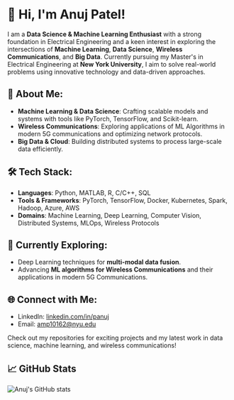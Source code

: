 # 👋 Hi, I'm Anuj Patel!

I am a **Data Science & Machine Learning Enthusiast** with a strong foundation in Electrical Engineering and a keen interest in exploring the intersections of  **Machine Learning**, **Data Science**, **Wireless Communications**, and **Big Data**. Currently pursuing my Master's in Electrical Engineering at **New York University**, I aim to solve real-world problems using innovative technology and data-driven approaches.

## 🔬 About Me:
- **Machine Learning & Data Science**: Crafting scalable models and systems with tools like PyTorch, TensorFlow, and Scikit-learn.
- **Wireless Communications**: Exploring applications of ML Algorithms in modern 5G communications and optimizing network protocols.
- **Big Data & Cloud**: Building distributed systems to process large-scale data efficiently.

## 🛠️ Tech Stack:
- **Languages**: Python, MATLAB, R, C/C++, SQL
- **Tools & Frameworks**: PyTorch, TensorFlow, Docker, Kubernetes, Spark, Hadoop, Azure, AWS
- **Domains**: Machine Learning, Deep Learning, Computer Vision, Distributed Systems, MLOps, Wireless Protocols

## 🌱 Currently Exploring:
- Deep Learning techniques for **multi-modal data fusion**.
- Advancing **ML algorithms for Wireless Communications** and their applications in modern 5G Communications.

## 🌐 Connect with Me:
- LinkedIn: [linkedin.com/in/panuj](https://linkedin.com/in/panuj)
- Email: amp10162@nyu.edu

Check out my repositories for exciting projects and my latest work in data science, machine learning, and wireless communications!

## 📈 GitHub Stats

![Anuj's GitHub stats](https://github-readme-stats.vercel.app/api?username=anuj3509&show_icons=true&theme=radical)

